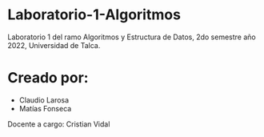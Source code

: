 # Laboratorio-1-Algoritmos
Laboratorio 1 del ramo Algoritmos y Estructura de Datos, 2do semestre año 2022, Universidad de Talca.


# Creado por:
- Claudio Larosa
- Matías Fonseca


Docente a cargo: Cristian Vidal
